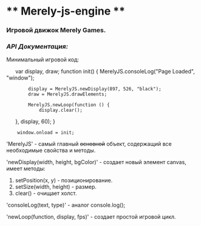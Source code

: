 # ** Merely-js-engine **
### Игровой движок Merely Games.

### *API Документация:*
Минимальный игровой код:

        var display, draw;
        function init() {
        	MerelyJS.consoleLog("Page Loaded", "window");

        	display = MerelyJS.newDisplay(897, 526, "black");
        	draw = MerelyJS.drawElements;

        	MerelyJS.newLoop(function () {
        		display.clear();   
        	}, display, 60);
        }

    	window.onload = init;
      
'MerelyJS' - самый главный ~~основной~~ объект, содержащий все необходимые свойства и методы.

'newDisplay(width, height, bgColor)' - создает новый элемент canvas, имеет методы:
1. setPosition(x, y) - позиционирование.
2. setSize(width, height) - размер.
3. clear() - очищает холст.

'consoleLog(text, type)' - аналог console.log();

'newLoop(function, display, fps)' - создает простой игровой цикл.
